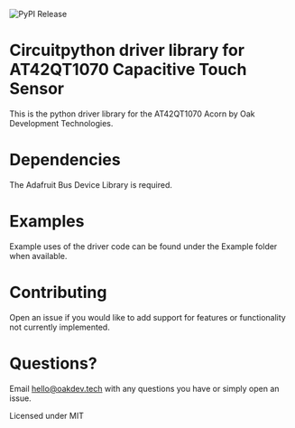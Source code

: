 ![PyPI Release](https://github.com/skerr92/at42qt-acorn-python/workflows/Upload%20Python%20Package/badge.svg)
# Circuitpython driver library for AT42QT1070 Capacitive Touch Sensor

This is the python driver library for the AT42QT1070 Acorn by Oak Development Technologies.

# Dependencies

The Adafruit Bus Device Library is required.

# Examples

Example uses of the driver code can be found under the Example folder when available.

# Contributing

Open an issue if you would like to add support for features or functionality not currently implemented.

# Questions?

Email hello@oakdev.tech with any questions you have or simply open an issue.

Licensed under MIT
